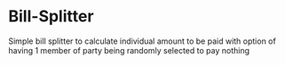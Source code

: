 # Bill-Splitter
Simple bill splitter to calculate individual amount to be paid with option of having 1 member of party being randomly selected to pay nothing
